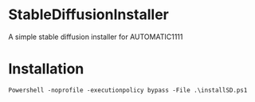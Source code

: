 # StableDiffusionInstaller
A simple stable diffusion installer for AUTOMATIC1111

# Installation
`Powershell -noprofile -executionpolicy bypass -File .\installSD.ps1`
